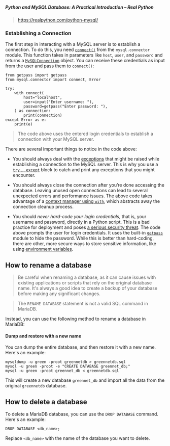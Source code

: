 ##### Python and MySQL Database: A Practical Introduction – Real Python
> https://realpython.com/python-mysql/

### Establishing a Connection[](https://realpython.com/python-mysql/#establishing-a-connection "Permanent link")

The first step in interacting with a MySQL server is to establish a connection. To do this, you need [`connect()`](https://dev.mysql.com/doc/connector-python/en/connector-python-api-mysql-connector-connect.html) from the `mysql.connector` module. This function takes in parameters like `host`, `user`, and `password` and returns a [`MySQLConnection`](https://dev.mysql.com/doc/connector-python/en/connector-python-example-connecting.html) object. You can receive these credentials as input from the user and pass them to `connect()`:

```
from getpass import getpass
from mysql.connector import connect, Error

try:
    with connect(
        host="localhost",
        user=input("Enter username: "),
        password=getpass("Enter password: "),
    ) as connection:
        print(connection)
except Error as e:
    print(e)
```
> The code above uses the entered login credentials to establish a connection with your MySQL server.

There are several important things to notice in the code above:

- You should always deal with the [exceptions](https://dev.mysql.com/doc/connector-python/en/connector-python-api-errors.html) that might be raised while establishing a connection to the MySQL server. This is why you use a [`try` … `except`](https://realpython.com/python-exceptions/) block to catch and print any exceptions that you might encounter.
    
- You should always close the connection after you’re done accessing the database. Leaving unused open connections can lead to several unexpected errors and performance issues. The above code takes advantage of a [context manager using `with`](https://www.youtube.com/watch?v=iba-I4CrmyA), which abstracts away the connection cleanup process.
    
- You should _never hard-code your login credentials_, that is, your username and password, directly in a Python script. This is a bad practice for deployment and poses [a serious security threat](https://qz.com/674520/companies-are-sharing-their-secret-access-codes-on-github-and-they-may-not-even-know-it/). The code above prompts the user for login credentials. It uses the built-in [`getpass`](https://docs.python.org/3/library/getpass.html) module to hide the password. While this is better than hard-coding, there are other, more secure ways to store sensitive information, like using [environment variables](https://www.youtube.com/watch?v=5iWhQWVXosU).


## How to rename a database
> Be careful when renaming a database, as it can cause issues with existing applications or scripts that rely on the original database name. It's always a good idea to create a backup of your database before making any significant changes.

> The `RENAME DATABASE` statement is not a valid SQL command in MariaDB.

Instead, you can use the following method to rename a database in MariaDB:

#### Dump and restore with a new name

You can dump the entire database, and then restore it with a new name. Here's an example:

```
mysqldump -u green -proot greennetdb > greennetdb.sql
mysql -u green -proot -e "CREATE DATABASE greennet_db;"
mysql -u green -proot greennet_db < greennetdb.sql
```

This will create a new database `greennet_db` and import all the data from the original `greennetdb` database.


## How to delete a database
To delete a MariaDB database, you can use the `DROP DATABASE` command. Here's an example:

```
DROP DATABASE <db_name>;
```

Replace `<db_name>` with the name of the database you want to delete.




